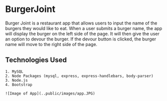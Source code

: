 # BurgerJoint

Burger Joint is a restaurant app that allows users to input the name of the burgers they would like to eat.  When a user submits a burger name, the app will display the burger on the left side of the page.  It will then give the user an option to devour the burger.  If the devour button is clicked, the burger name will move to the right side of the page.

## Technologies Used
	1. MySQL	
	2. Node Packages (mysql, express, express-handlebars, body-parser)
	3. Node.js
	4. Bootstrap

	![Image of App](..public/images/app.JPG)